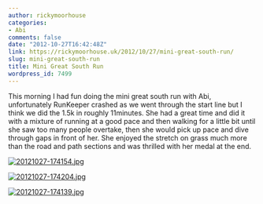 ```yaml
---
author: rickymoorhouse
categories:
- Abi
comments: false
date: "2012-10-27T16:42:48Z"
link: https://rickymoorhouse.uk/2012/10/27/mini-great-south-run/
slug: mini-great-south-run
title: Mini Great South Run
wordpress_id: 7499
---
```


This morning I had fun doing the mini great south run with Abi, unfortunately RunKeeper crashed as we went through the start line but I think we did the 1.5k in roughly 11minutes. She had a great time and did it with a mixture of running at a good pace and then walking for a little bit until she saw too many people overtake, then she would pick up pace and dive through gaps in front of her. She enjoyed the stretch on grass much more than the road and path sections and was thrilled with her medal at the end.   
  
[![20121027-174154.jpg](http://rickymoorhouse.files.wordpress.com/2012/10/20121027-174154.jpg)](http://rickymoorhouse.files.wordpress.com/2012/10/20121027-174154.jpg)  
  
[![20121027-174204.jpg](http://rickymoorhouse.files.wordpress.com/2012/10/20121027-174204.jpg)](http://rickymoorhouse.files.wordpress.com/2012/10/20121027-174204.jpg)  
  
[![20121027-174139.jpg](http://rickymoorhouse.files.wordpress.com/2012/10/20121027-174139.jpg)](http://rickymoorhouse.files.wordpress.com/2012/10/20121027-174139.jpg)

